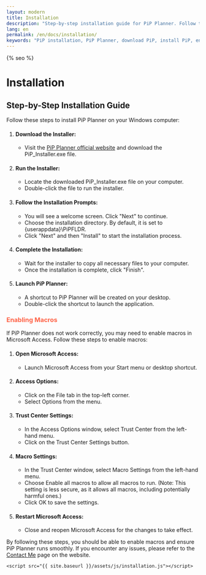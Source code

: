 ```yaml
---
layout: modern
title: Installation
description: "Step-by-step installation guide for PiP Planner. Follow these instructions to install PiP Planner on your Windows computer and enable macros in Microsoft Access."
lang: en
permalink: /en/docs/installation/
keywords: "PiP installation, PiP Planner, download PiP, install PiP, enable macros"
---
```


<html lang="en">
<head>
    <meta charset="UTF-8">
    <meta name="viewport" content="width=device-width, initial-scale=1.0">
    <title>{{ page.title }} | {{ site.title }}</title>
    <meta name="description" content="{{ page.description }}">
    <meta name="keywords" content="{{ page.keywords }}">
    {% seo %}
    <link rel="stylesheet" href="{{ site.baseurl }}/assets/css/installation.css">
</head>
<body>
    <div class="container">
        <h1>Installation</h1>
        <h2>Step-by-Step Installation Guide</h2>
        <p>Follow these steps to install PiP Planner on your Windows computer:</p>
        <ol>
            <li>
                <h4><strong>Download the Installer</strong>:</h4>
                <ul>
                    <li>Visit the <a href="https://nawrashaswia.github.io/CIPT/download.html" target="_blank" rel="noreferrer">PiP Planner official website</a> and download the PiP_Installer.exe file.</li>
                </ul>
            </li>
            <li>
                <h4><strong>Run the Installer</strong>:</h4>
                <ul>
                    <li>Locate the downloaded PiP_Installer.exe file on your computer.</li>
                    <li>Double-click the file to run the installer.</li>
                </ul>
            </li>
            <li>
                <h4><strong>Follow the Installation Prompts</strong>:</h4>
                <ul>
                    <li>You will see a welcome screen. Click "Next" to continue.</li>
                    <li>Choose the installation directory. By default, it is set to <span class="code">{userappdata}\PiPFLDR</span>.</li>
                    <li>Click "Next" and then "Install" to start the installation process.</li>
                </ul>
            </li>
            <li>
                <h4><strong>Complete the Installation</strong>:</h4>
                <ul>
                    <li>Wait for the installer to copy all necessary files to your computer.</li>
                    <li>Once the installation is complete, click "Finish".</li>
                </ul>
            </li>
            <li>
                <h4><strong>Launch PiP Planner</strong>:</h4>
                <ul>
                    <li>A shortcut to PiP Planner will be created on your desktop.</li>
                    <li>Double-click the shortcut to launch the application.</li>
                </ul>
            </li>
        </ol>
        <h3><span style="color: #ff6347;"><strong>Enabling Macros</strong></span></h3>
        <p>If PiP Planner does not work correctly, you may need to enable macros in Microsoft Access. Follow these steps to enable macros:</p>
        <ol>
            <li>
                <h4><strong>Open Microsoft Access</strong>:</h4>
                <ul>
                    <li>Launch Microsoft Access from your Start menu or desktop shortcut.</li>
                </ul>
            </li>
            <li>
                <h4><strong>Access Options</strong>:</h4>
                <ul>
                    <li>Click on the File tab in the top-left corner.</li>
                    <li>Select Options from the menu.</li>
                </ul>
            </li>
            <li>
                <h4><strong>Trust Center Settings</strong>:</h4>
                <ul>
                    <li>In the Access Options window, select Trust Center from the left-hand menu.</li>
                    <li>Click on the Trust Center Settings button.</li>
                </ul>
            </li>
            <li>
                <h4><strong>Macro Settings</strong>:</h4>
                <ul>
                    <li>In the Trust Center window, select Macro Settings from the left-hand menu.</li>
                    <li>Choose Enable all macros to allow all macros to run. (Note: This setting is less secure, as it allows all macros, including potentially harmful ones.)</li>
                    <li>Click OK to save the settings.</li>
                </ul>
            </li>
            <li>
                <h4><strong>Restart Microsoft Access</strong>:</h4>
                <ul>
                    <li>Close and reopen Microsoft Access for the changes to take effect.</li>
                </ul>
            </li>
        </ol>
        <p>By following these steps, you should be able to enable macros and ensure PiP Planner runs smoothly. If you encounter any issues, please refer to the <a href="/en/contact/">Contact Me</a> page on the website.</p>
    </div>

    <script src="{{ site.baseurl }}/assets/js/installation.js"></script>
</body>
</html>
